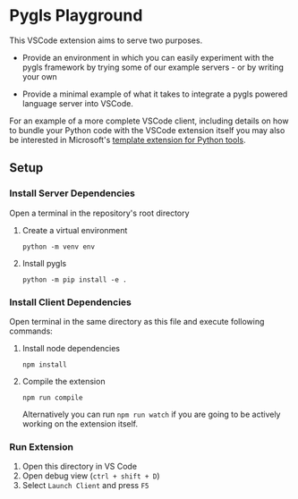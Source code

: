 # Pygls Playground

This VSCode extension aims to serve two purposes.

- Provide an environment in which you can easily experiment with the pygls framework by trying some of our example servers - or by writing your own

- Provide a minimal example of what it takes to integrate a pygls powered language server into VSCode.

For an example of a more complete VSCode client, including details on how to bundle your Python code with the VSCode extension itself you may also be interested in Microsoft's [template extension for Python tools](https://github.com/microsoft/vscode-python-tools-extension-template).

## Setup

### Install Server Dependencies

Open a terminal in the repository's root directory

1. Create a virtual environment
   ```
   python -m venv env
   ```

1. Install pygls
   ```
   python -m pip install -e .
   ```

### Install Client Dependencies

Open terminal in the same directory as this file and execute following commands:

1. Install node dependencies

   ```
   npm install
   ```
1. Compile the extension

   ```
   npm run compile
   ```
   Alternatively you can run `npm run watch` if you are going to be actively working on the extension itself.

### Run Extension

1. Open this directory in VS Code
1. Open debug view (`ctrl + shift + D`)
1. Select `Launch Client` and press `F5`
